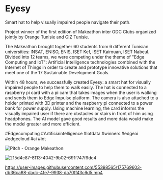 # Eyesy
Smart hat to help visually impaired people navigate their path.

Project winner of the first edition of Makeathon inter ODC Clubs organized jointly by Orange Tunisie and GIZ Tunisie.

The Makeathon brought together 60 students from 6 different Tunisian universities: INSAT, ENISO, ENIS, ISET Kef, ISET Kairouan, ISET Nabeul.
Divided into 12 teams, we were competing under the theme of "Edge Computing and IoT": Artificial Intelligence technologies combined with the Internet of Things in order to create and prototype innovative solutions that meet one of the 17 Sustainable Development Goals.

Within 48 hours, we successfully created Eyesy: a smart hat for visually impaired
people to help them to walk easily. The hat is connected to a raspberry pi card with a pi cam that takes images when the user is walking and sends them to Edge Impulse platform. The camera is also attached to a holder printed with 3D printer and the raspberry pi connected to a power bank for power supply.
Using machine learning, the card informs the visually impaired user if there are obstacles or stairs in front of him using headphones. The AI model gave good results and more data would make the model greater and more efficient.

#Edgecomputing #Artificiaintelligence #iotdata #winners #edgeai #edgecloud #ai #iot

![Pitch - Orange Makeathon](https://user-images.githubusercontent.com/55398565/175769482-fb650272-9e0b-4c80-9c2b-ec6fb72589da.jpg)

![215d4c87-8113-4042-9b02-691f747f9dc4](https://user-images.githubusercontent.com/55398565/175769492-95f0d812-53ab-4f61-ba00-6a457c8d592d.jpg)
 

https://user-images.githubusercontent.com/55398565/175769603-db36ca88-dadc-4fe7-9938-da70ff43c6d5.mp4

